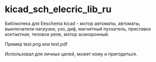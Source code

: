 # kicad_sch_elecric_lib_ru

Библиотека для Eeschema kicad  - мотор автоматы, автоматы, выключатели нагрузки,
узо, диф, магнитный пускатель, приставка контактная, теловое реле, мотор асинхронный.


Пример  test.png или test.pdf

Использовал для личных целей, может кому и пригодиться.
